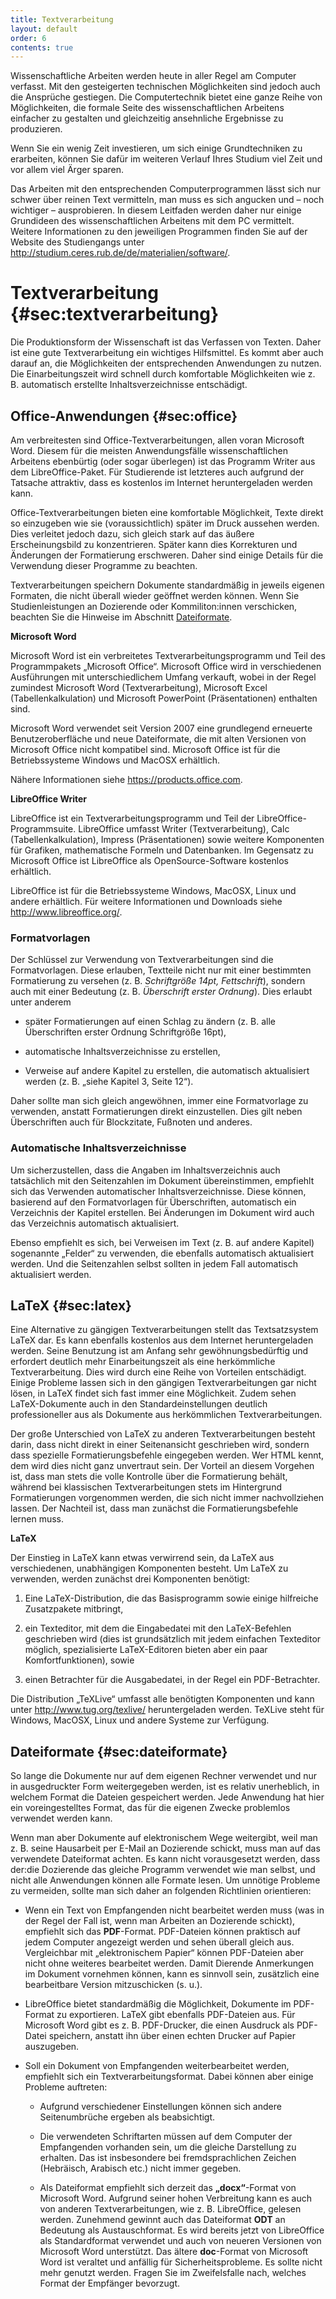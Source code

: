 ```yaml
---
title: Textverarbeitung
layout: default
order: 6
contents: true
---
```


Wissenschaftliche Arbeiten werden heute in aller Regel am Computer verfasst. Mit den gesteigerten technischen Möglichkeiten sind jedoch auch die Ansprüche gestiegen. Die Computertechnik bietet eine ganze Reihe von Möglichkeiten, die formale Seite des wissenschaftlichen Arbeitens einfacher zu gestalten und gleichzeitig ansehnliche Ergebnisse zu produzieren.

Wenn Sie ein wenig Zeit investieren, um sich einige Grundtechniken zu erarbeiten, können Sie dafür im weiteren Verlauf Ihres Studium viel Zeit und vor allem viel Ärger sparen.

<div class="Technik">

Das Arbeiten mit den entsprechenden Computerprogrammen lässt sich nur schwer über reinen Text vermitteln, man muss es sich angucken und – noch wichtiger – ausprobieren. In diesem Leitfaden werden daher nur einige Grundideen des wissenschaftlichen Arbeitens mit dem PC vermittelt. Weitere Informationen zu den jeweiligen Programmen finden Sie auf der Website des Studiengangs unter <http://studium.ceres.rub.de/de/materialien/software/>.

</div>

# Textverarbeitung {#sec:textverarbeitung}

Die Produktionsform der Wissenschaft ist das Verfassen von Texten. Daher ist eine gute Textverarbeitung ein wichtiges Hilfsmittel. Es kommt aber auch darauf an, die Möglichkeiten der entsprechenden Anwendungen zu nutzen. Die Einarbeitungszeit wird schnell durch komfortable Möglichkeiten wie z. B. automatisch erstellte Inhaltsverzeichnisse entschädigt.

## Office-Anwendungen {#sec:office}

Am verbreitesten sind Office-Textverarbeitungen, allen voran Microsoft Word. Diesem für die meisten Anwendungsfälle wissenschaftlichen Arbeitens ebenbürtig (oder sogar überlegen) ist das Programm Writer aus dem LibreOffice-Paket. Für Studierende ist letzteres auch aufgrund der Tatsache attraktiv, dass es kostenlos im Internet heruntergeladen werden kann.

Office-Textverarbeitungen bieten eine komfortable Möglichkeit, Texte direkt so einzugeben wie sie (voraussichtlich) später im Druck aussehen werden. Dies verleitet jedoch dazu, sich gleich stark auf das äußere Erscheinungsbild zu konzentrieren. Später kann dies Korrekturen und Änderungen der Formatierung erschweren. Daher sind einige Details für die Verwendung dieser Programme zu beachten.

<div class="Technik">

Textverarbeitungen speichern Dokumente standardmäßig in jeweils eigenen Formaten, die nicht überall wieder geöffnet werden können. Wenn Sie Studienleistungen an Dozierende oder Kommiliton:innen verschicken, beachten Sie die Hinweise im Abschnitt [Dateiformate](06_Textverarbeitung.html#sec:dateiformate).

</div>

**Microsoft Word**

Microsoft Word ist ein verbreitetes Textverarbeitungsprogramm und Teil des Programmpakets „Microsoft Office“. Microsoft Office wird in verschiedenen Ausführungen mit unterschiedlichem Umfang verkauft, wobei in der Regel zumindest Microsoft Word (Textverarbeitung), Microsoft Excel (Tabellenkalkulation) und Microsoft PowerPoint (Präsentationen) enthalten sind.

Microsoft Word verwendet seit Version 2007 eine grundlegend erneuerte Benutzeroberfläche und neue Dateiformate, die mit alten Versionen von Microsoft Office nicht kompatibel sind. Microsoft Office ist für die Betriebssysteme Windows und MacOSX erhältlich.

Nähere Informationen siehe <https://products.office.com>.

**LibreOffice Writer**

LibreOffice ist ein Textverarbeitungsprogramm und Teil der LibreOffice-Programmsuite. LibreOffice umfasst Writer (Textverarbeitung), Calc (Tabellenkalkulation), Impress (Präsentationen) sowie weitere Komponenten für Grafiken, mathematische Formeln und Datenbanken. Im Gegensatz zu Microsoft Office ist LibreOffice als OpenSource-Software kostenlos erhältlich.

LibreOffice ist für die Betriebssysteme Windows, MacOSX, Linux und andere erhältlich. Für weitere Informationen und Downloads siehe <http://www.libreoffice.org/>.

### Formatvorlagen

Der Schlüssel zur Verwendung von Textverarbeitungen sind die Formatvorlagen. Diese erlauben, Textteile nicht nur mit einer bestimmten Formatierung zu versehen (z. B. *Schriftgröße 14pt, Fettschrift*), sondern auch mit einer Bedeutung (z. B. *Überschrift erster Ordnung*). Dies erlaubt unter anderem

-   später Formatierungen auf einen Schlag zu ändern (z. B. alle Überschriften erster Ordnung Schriftgröße 16pt),

-   automatische Inhaltsverzeichnisse zu erstellen,

-   Verweise auf andere Kapitel zu erstellen, die automatisch aktualisiert werden (z. B. „siehe Kapitel 3, Seite 12“).

Daher sollte man sich gleich angewöhnen, immer eine Formatvorlage zu verwenden, anstatt Formatierungen direkt einzustellen. Dies gilt neben Überschriften auch für Blockzitate, Fußnoten und anderes.

### Automatische Inhaltsverzeichnisse

Um sicherzustellen, dass die Angaben im Inhaltsverzeichnis auch tatsächlich mit den Seitenzahlen im Dokument übereinstimmen, empfiehlt sich das Verwenden automatischer Inhaltsverzeichnisse. Diese können, basierend auf den Formatvorlagen für Überschriften, automatisch ein Verzeichnis der Kapitel erstellen. Bei Änderungen im Dokument wird auch das Verzeichnis automatisch aktualisiert.

Ebenso empfiehlt es sich, bei Verweisen im Text (z. B. auf andere Kapitel) sogenannte „Felder“ zu verwenden, die ebenfalls automatisch aktualisiert werden. Und die Seitenzahlen selbst sollten in jedem Fall automatisch aktualisiert werden.

## LaTeX {#sec:latex}

Eine Alternative zu gängigen Textverarbeitungen stellt das Textsatzsystem LaTeX dar. Es kann ebenfalls kostenlos aus dem Internet heruntergeladen werden. Seine Benutzung ist am Anfang sehr gewöhnungsbedürftig und erfordert deutlich mehr Einarbeitungszeit als eine herkömmliche Textverarbeitung. Dies wird durch eine Reihe von Vorteilen entschädigt. Einige Probleme lassen sich in den gängigen Textverarbeitungen gar nicht lösen, in LaTeX findet sich fast immer eine Möglichkeit. Zudem sehen LaTeX-Dokumente auch in den Standardeinstellungen deutlich professioneller aus als Dokumente aus herkömmlichen Textverarbeitungen.

Der große Unterschied von LaTeX zu anderen Textverarbeitungen besteht darin, dass nicht direkt in einer Seitenansicht geschrieben wird, sondern dass spezielle Formatierungsbefehle eingegeben werden. Wer HTML kennt, dem wird dies nicht ganz unvertraut sein. Der Vorteil an diesem Vorgehen ist, dass man stets die volle Kontrolle über die Formatierung behält, während bei klassischen Textverarbeitungen stets im Hintergrund Formatierungen vorgenommen werden, die sich nicht immer nachvollziehen lassen. Der Nachteil ist, dass man zunächst die Formatierungsbefehle lernen muss.

**LaTeX**

Der Einstieg in LaTeX kann etwas verwirrend sein, da LaTeX aus verschiedenen, unabhängigen Komponenten besteht. Um LaTeX zu verwenden, werden zunächst drei Komponenten benötigt:

1.  Eine LaTeX-Distribution, die das Basisprogramm sowie einige hilfreiche Zusatzpakete mitbringt,

2.  ein Texteditor, mit dem die Eingabedatei mit den LaTeX-Befehlen geschrieben wird (dies ist grundsätzlich mit jedem einfachen Texteditor möglich, spezialisierte LaTeX-Editoren bieten aber ein paar Komfortfunktionen), sowie

3.  einen Betrachter für die Ausgabedatei, in der Regel ein PDF-Betrachter.

Die Distribution „TeXLive“ umfasst alle benötigten Komponenten und kann unter <http://www.tug.org/texlive/> heruntergeladen werden. TeXLive steht für Windows, MacOSX, Linux und andere Systeme zur Verfügung.

## Dateiformate {#sec:dateiformate}

So lange die Dokumente nur auf dem eigenen Rechner verwendet und nur in ausgedruckter Form weitergegeben werden, ist es relativ unerheblich, in welchem Format die Dateien gespeichert werden. Jede Anwendung hat hier ein voreingestelltes Format, das für die eigenen Zwecke problemlos verwendet werden kann.

Wenn man aber Dokumente auf elektronischem Wege weitergibt, weil man z. B. seine Hausarbeit per E-Mail an Dozierende schickt, muss man auf das verwendete Dateiformat achten. Es kann nicht vorausgesetzt werden, dass der:die Dozierende das gleiche Programm verwendet wie man selbst, und nicht alle Anwendungen können alle Formate lesen. Um unnötige Probleme zu vermeiden, sollte man sich daher an folgenden Richtlinien orientieren:

-   Wenn ein Text von Empfangenden nicht bearbeitet werden muss (was in der Regel der Fall ist, wenn man Arbeiten an Dozierende schickt), empfiehlt sich das **PDF**-Format. PDF-Dateien können praktisch auf jedem Computer angezeigt werden und sehen überall gleich aus. Vergleichbar mit „elektronischem Papier“ können PDF-Dateien aber nicht ohne weiteres bearbeitet werden. Damit Dierende Anmerkungen im Dokument vornehmen können, kann es sinnvoll sein, zusätzlich eine bearbeitbare Version mitzuschicken (s. u.).

-   LibreOffice bietet standardmäßig die Möglichkeit, Dokumente im PDF-Format zu exportieren. LaTeX gibt ebenfalls PDF-Dateien aus. Für Microsoft Word gibt es z. B. PDF-Drucker, die einen Ausdruck als PDF-Datei speichern, anstatt ihn über einen echten Drucker auf Papier auszugeben.

-   Soll ein Dokument von Empfangenden weiterbearbeitet werden, empfiehlt sich ein Textverarbeitungsformat. Dabei können aber einige Probleme auftreten:

    -   Aufgrund verschiedener Einstellungen können sich andere Seitenumbrüche ergeben als beabsichtigt.

    -   Die verwendeten Schriftarten müssen auf dem Computer der Empfangenden vorhanden sein, um die gleiche Darstellung zu erhalten. Das ist insbesondere bei fremdsprachlichen Zeichen (Hebräisch, Arabisch etc.) nicht immer gegeben. 

    -   Als Dateiformat empfiehlt sich derzeit das **„docx“**-Format von Microsoft Word. Aufgrund seiner hohen Verbreitung kann es auch von anderen Textverarbeitungen, wie z. B. LibreOffice, gelesen werden. Zunehmend gewinnt auch das Dateiformat **ODT** an Bedeutung als Austauschformat. Es wird bereits jetzt von LibreOffice als Standardformat verwendet und auch von neueren Versionen von Microsoft Word unterstützt. Das ältere **doc**-Format von Microsoft Word ist veraltet und anfällig für Sicherheitsprobleme. Es sollte nicht mehr genutzt werden. Fragen Sie im Zweifelsfalle nach, welches Format der Empfänger bevorzugt.
